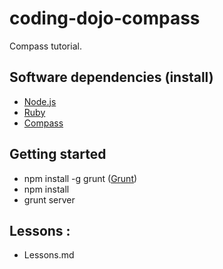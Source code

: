 coding-dojo-compass
=====================

Compass tutorial.

## Software dependencies (install)
-	[Node.js](http://nodejs.org/)
-	[Ruby](https://www.ruby-lang.org/)
-	[Compass](http://compass-style.org/)

## Getting started
-	npm install -g grunt ([Grunt](http://gruntjs.com/))
-	npm install
-	grunt server

## Lessons :
- Lessons.md
